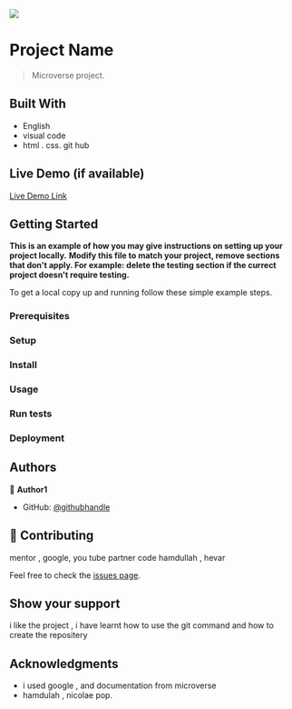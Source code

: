 ![](https://img.shields.io/badge/Microverse-blueviolet)

# Project Name

> Microverse project.


## Built With

- English
- visual code
- html . css. git hub

## Live Demo (if available)

[Live Demo Link](https://livedemo.com)


## Getting Started

**This is an example of how you may give instructions on setting up your project locally.**
**Modify this file to match your project, remove sections that don't apply. For example: delete the testing section if the currect project doesn't require testing.**


To get a local copy up and running follow these simple example steps.

### Prerequisites

### Setup

### Install

### Usage

### Run tests

### Deployment



## Authors

👤 **Author1**

- GitHub: [@githubhandle](https://github.com/maherramadan78/Microverse-project.git)


## 🤝 Contributing

mentor , google, you tube partner code hamdullah , hevar 

Feel free to check the [issues page](../../issues/).

## Show your support

i like the project , i have learnt how to use the git command and how to create the repositery

## Acknowledgments

- i used google , and documentation from microverse
- hamdulah , nicolae pop.


